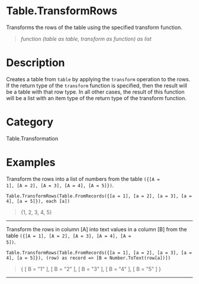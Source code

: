 ﻿# Table.TransformRows
Transforms the rows of the table using the specified transform function.
> _function (table as table, transform as function) as list_
# Description 
Creates a table from <code>table</code> by applying the <code>transform</code> operation to the rows.
    If the return type of the <code>transform</code> function is specified, then the result will be a table with that row type.  In all other cases, the result of this function will be a list with an item type of the return type of the transform function.
# Category 
Table.Transformation
# Examples 
Transform the rows into a list of numbers from the table <code>({[A = 1], [A = 2], [A = 3], [A = 4], [A = 5]})</code>.
```
Table.TransformRows(Table.FromRecords({[a = 1], [a = 2], [a = 3], [a = 4], [a = 5]}), each [a])
```
> {1, 2, 3, 4, 5}
***
Transform the rows in column [A] into text values in a column [B] from the table <code>({[A = 1], [A = 2], [A = 3], [A = 4], [A = 5])</code>.
```
Table.TransformRows(Table.FromRecords({[a = 1], [a = 2], [a = 3], [a = 4], [a = 5]}), (row) as record => [B = Number.ToText(row[a])])
```
> { [
       B = "1"
   ], [
       B = "2"
   ], [
       B = "3"
   ], [
       B = "4"
   ], [
       B = "5"
   ] }
***
